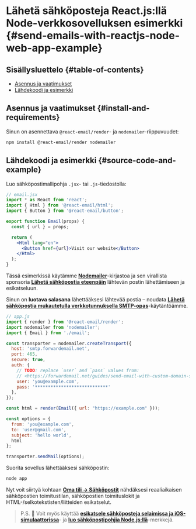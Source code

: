 # Lähetä sähköposteja React.js:llä Node-verkkosovelluksen esimerkki {#send-emails-with-reactjs-node-web-app-example}

## Sisällysluettelo {#table-of-contents}

* [Asennus ja vaatimukset](#install-and-requirements)
* [Lähdekoodi ja esimerkki](#source-code-and-example)

## Asennus ja vaatimukset {#install-and-requirements}

Sinun on asennettava `@react-email/render`- ja `nodemailer`-riippuvuudet:

```sh
npm install @react-email/render nodemailer
```

## Lähdekoodi ja esimerkki {#source-code-and-example}

Luo sähköpostimallipohja `.jsx`- tai `.js`-tiedostolla:

```jsx
// email.jsx
import * as React from 'react';
import { Html } from '@react-email/html';
import { Button } from '@react-email/button';

export function Email(props) {
  const { url } = props;

  return (
    <Html lang="en">
      <Button href={url}>Visit our website</Button>
    </Html>
  );
}
```

Tässä esimerkissä käytämme **[Nodemailer](https://github.com/nodemailer/nodemailer)**-kirjastoa ja sen virallista sponsoria **[Lähetä sähköpostia eteenpäin](https://forwardemail.net)** lähtevän postin lähettämiseen ja esikatseluun.

Sinun on <strong class="text-success"><i class="fa fa-key"></i>luotava salasana</strong> lähettääksesi lähtevää postia – noudata **[Lähetä sähköpostia mukautetulla verkkotunnuksella SMTP-opas](/guides/send-email-with-custom-domain-smtp)**-käytäntöämme.

<!-- https://github.com/nodemailer/nodemailer-web/pull/22 -->

```js
// app.js
import { render } from '@react-email/render';
import nodemailer from 'nodemailer';
import { Email } from './email';

const transporter = nodemailer.createTransport({
  host: 'smtp.forwardemail.net',
  port: 465,
  secure: true,
  auth: {
    // TODO: replace `user` and `pass` values from:
    // <https://forwardemail.net/guides/send-email-with-custom-domain-smtp>
    user: 'you@example.com',
    pass: '****************************'
  },
});

const html = render(Email({ url: "https://example.com" }));

const options = {
  from: 'you@example.com',
  to: 'user@gmail.com',
  subject: 'hello world',
  html
};

transporter.sendMail(options);
```

Suorita sovellus lähettääksesi sähköpostin:

```sh
node app
```

Nyt voit siirtyä kohtaan **[Oma tili → Sähköpostit](/my-account/emails)** nähdäksesi reaaliaikaisen sähköpostien toimitustilan, sähköpostien toimituslokit ja HTML-/selkotekstisten/liitteiden esikatselut.

> P.S. :tada: Voit myös käyttää **[esikatsele sähköposteja selaimissa ja iOS-simulaattorissa](/docs/test-preview-email-rendering-browsers-ios-simulator)**- ja **[luo sähköpostipohjia Node.js:llä](/docs/send-emails-with-node-js-javascript)**-merkkejä.